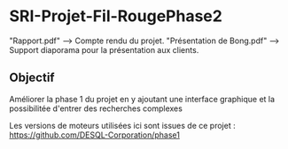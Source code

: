 # SRI-Projet-Fil-RougePhase2

"Rapport.pdf" --> Compte rendu du projet.
"Présentation de Bong.pdf" --> Support diaporama pour la présentation aux clients.

## Objectif

Améliorer la phase 1 du projet en y ajoutant une interface graphique et la possibilitée d'entrer des recherches complexes

Les versions de moteurs utilisées ici sont issues de ce projet : https://github.com/DESQL-Corporation/phase1
